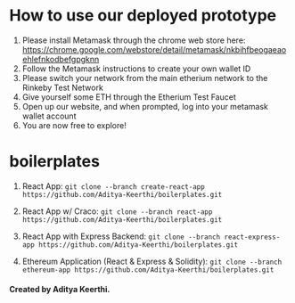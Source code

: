 # How to use our deployed prototype
1. Please install Metamask through the chrome web store here: https://chrome.google.com/webstore/detail/metamask/nkbihfbeogaeaoehlefnkodbefgpgknn
2. Follow the Metamask instructions to create your own wallet ID
3. Please switch your network from the main etherium network to the Rinkeby Test Network
4. Give yourself some ETH through the Etherium Test Faucet
5. Open up our website, and when prompted, log into your metamask wallet account
6. You are now free to explore!










# boilerplates

1. React App:
```git clone --branch create-react-app https://github.com/Aditya-Keerthi/boilerplates.git```

2. React App w/ Craco:
```git clone --branch react-app https://github.com/Aditya-Keerthi/boilerplates.git```

2. React App with Express Backend:
```git clone --branch react-express-app https://github.com/Aditya-Keerthi/boilerplates.git```

3. Ethereum Application (React & Express & Solidity):
```git clone --branch ethereum-app https://github.com/Aditya-Keerthi/boilerplates.git```

#### Created by Aditya Keerthi.
